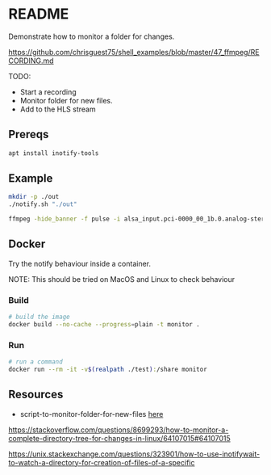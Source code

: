 # README

Demonstrate how to monitor a folder for changes.  


https://github.com/chrisguest75/shell_examples/blob/master/47_ffmpeg/RECORDING.md

TODO:

* Start a recording
* Monitor folder for new files.
* Add to the HLS stream

## Prereqs

```sh
apt install inotify-tools
```

## Example

```sh
mkdir -p ./out
./notify.sh "./out"

ffmpeg -hide_banner -f pulse -i alsa_input.pci-0000_00_1b.0.analog-stereo -ac 1 -ar 22050 -segment_time 00:00:10 -f segment ./out/recording%03d.wav

```

## Docker

Try the notify behaviour inside a container.  

NOTE: This should be tried on MacOS and Linux to check behaviour  

### Build

```sh
# build the image
docker build --no-cache --progress=plain -t monitor . 
```

### Run

```sh
# run a command 
docker run --rm -it -v$(realpath ./test):/share monitor
```

## Resources

* script-to-monitor-folder-for-new-files [here](https://unix.stackexchange.com/questions/24952/script-to-monitor-folder-for-new-files)

https://stackoverflow.com/questions/8699293/how-to-monitor-a-complete-directory-tree-for-changes-in-linux/64107015#64107015

https://unix.stackexchange.com/questions/323901/how-to-use-inotifywait-to-watch-a-directory-for-creation-of-files-of-a-specific